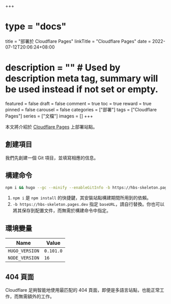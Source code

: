 +++
# type = "docs"
title = "部署於 Cloudflare Pages"
linkTitle = "Cloudflare Pages"
date = 2022-07-12T20:06:24+08:00
# description = "" # Used by description meta tag, summary will be used instead if not set or empty.
featured = false
draft = false
comment = true
toc = true
reward = true
pinned = false
carousel = false
categories = ["部署"]
tags = ["Cloudflare Pages"]
series = ["文檔"]
images = []
+++

本文將介紹於 [Cloudflare Pages](https://pages.cloudflare.com/) 上部署站點。

<!--more-->

## 創建項目

我們先創建一個 Git 項目，並填寫相應的信息。

## 構建命令

```bash
npm i && hugo --gc --minify --enableGitInfo -b https://hbs-skeleton.pages.dev
```

1. `npm i` 是 `npm install` 的快捷鍵，其安裝站點構建期間所用到的依賴。
1. `-b https://hbs-skeleton.pages.dev` 指定 `baseURL`，請自行替換。你也可以將其保存到配置文件，而無需於構建命令中指定。

## 環境變量

| Name | Value |
|---|---|
| `HUGO_VERSION` | `0.101.0` |
| `NODE_VERSION` | `16` |

## 404 頁面

Cloudflare 足夠智能地使用最匹配的 404 頁面，即便是多語言站點，也能正常工作，而無需額外的工作。
